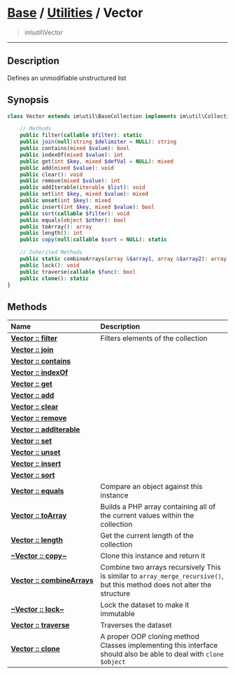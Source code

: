 # [Base](base.md) / [Utilities](util.md) / Vector
 > im\util\Vector
____

## Description
Defines an unmodifiable unstructured list

## Synopsis
```php
class Vector extends im\util\BaseCollection implements im\util\Collection, Traversable, im\features\Cloneable, im\features\Serializable, IteratorAggregate, im\util\IndexArray, im\util\ImmutableStructuredList, im\util\MutableListArray, im\util\ImmutableListArray, im\util\MutableStructuredList, im\util\ListArray {

    // Methods
    public filter(callable $filter): static
    public join(null|string $delimiter = NULL): string
    public contains(mixed $value): bool
    public indexOf(mixed $value): int
    public get(int $key, mixed $defVal = NULL): mixed
    public add(mixed $value): void
    public clear(): void
    public remove(mixed $value): int
    public addIterable(iterable $list): void
    public set(int $key, mixed $value): mixed
    public unset(int $key): mixed
    public insert(int $key, mixed $value): bool
    public sort(callable $filter): void
    public equals(object $other): bool
    public toArray(): array
    public length(): int
    public copy(null|callable $sort = NULL): static

    // Inherited Methods
    public static combineArrays(array &$array1, array &$array2): array
    public lock(): void
    public traverse(callable $func): bool
    public clone(): static
}
```

## Methods
| Name | Description |
| :--- | :---------- |
| [__Vector&nbsp;::&nbsp;filter__](util-Vector-filter.md) | Filters elements of the collection |
| [__Vector&nbsp;::&nbsp;join__](util-Vector-join.md) |  |
| [__Vector&nbsp;::&nbsp;contains__](util-Vector-contains.md) |  |
| [__Vector&nbsp;::&nbsp;indexOf__](util-Vector-indexOf.md) |  |
| [__Vector&nbsp;::&nbsp;get__](util-Vector-get.md) |  |
| [__Vector&nbsp;::&nbsp;add__](util-Vector-add.md) |  |
| [__Vector&nbsp;::&nbsp;clear__](util-Vector-clear.md) |  |
| [__Vector&nbsp;::&nbsp;remove__](util-Vector-remove.md) |  |
| [__Vector&nbsp;::&nbsp;addIterable__](util-Vector-addIterable.md) |  |
| [__Vector&nbsp;::&nbsp;set__](util-Vector-set.md) |  |
| [__Vector&nbsp;::&nbsp;unset__](util-Vector-unset.md) |  |
| [__Vector&nbsp;::&nbsp;insert__](util-Vector-insert.md) |  |
| [__Vector&nbsp;::&nbsp;sort__](util-Vector-sort.md) |  |
| [__Vector&nbsp;::&nbsp;equals__](util-Vector-equals.md) | Compare an object against this instance |
| [__Vector&nbsp;::&nbsp;toArray__](util-Vector-toArray.md) | Builds a PHP array containing all of the current values within the collection |
| [__Vector&nbsp;::&nbsp;length__](util-Vector-length.md) | Get the current length of the collection |
| [__~Vector&nbsp;::&nbsp;copy~__](util-Vector-copy.md) | Clone this instance and return it |
| [__Vector&nbsp;::&nbsp;combineArrays__](util-Vector-combineArrays.md) | Combine two arrays recursively  This is similar to `array_merge_recursive()`, but this method does not alter the structure |
| [__~Vector&nbsp;::&nbsp;lock~__](util-Vector-lock.md) | Lock the dataset to make it immutable |
| [__Vector&nbsp;::&nbsp;traverse__](util-Vector-traverse.md) | Traverses the dataset |
| [__Vector&nbsp;::&nbsp;clone__](util-Vector-clone.md) | A proper OOP cloning method  Classes implementing this interface should also be able to deal with `clone $object` |
